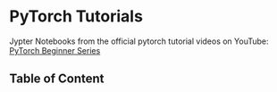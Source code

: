 # PyTorch Tutorials

Jypter Notebooks from the official pytorch tutorial videos on YouTube: [PyTorch Beginner Series](https://youtube.com/playlist?list=PL_lsbAsL_o2CTlGHgMxNrKhzP97BaG9ZN)

## Table of Content

